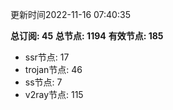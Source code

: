 更新时间2022-11-16 07:40:35

**总订阅: 45**
**总节点: 1194**
**有效节点: 185**
- ssr节点: 17
- trojan节点: 46
- ss节点: 7
- v2ray节点: 115
